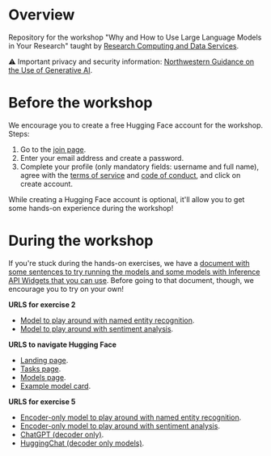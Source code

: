 # Overview
Repository for the workshop "Why and How to Use Large Language Models in Your Research" taught by [Research Computing and Data Services](https://www.it.northwestern.edu/departments/it-services-support/research/).

⚠️ Important privacy and security information: [Northwestern Guidance on the Use of Generative AI](https://www.it.northwestern.edu/about/policies/guidance-on-the-use-of-generative-ai.html).

# Before the workshop

We encourage you to create a free Hugging Face account for the workshop. Steps:
1. Go to the [join page](https://huggingface.co/join).
2. Enter your email address and create a password.
3. Complete your profile (only mandatory fields: username and full name), agree with the [terms of service](https://huggingface.co/terms-of-service) and [code of conduct](https://huggingface.co/code-of-conduct), and click on create account.

While creating a Hugging Face account is optional, it'll allow you to get some hands-on experience during the workshop!

# During the workshop

If you're stuck during the hands-on exercises, we have a [document with some sentences to try running the models and some models with Inference API Widgets that you can use](https://github.com/nuitrcs/CoDEx-Choose-Your-LLM/blob/main/help_with_exercises.txt). Before going to that document, though, we encourage you to try on your own!

**URLS for exercise 2**

- [Model to play around with named entity recognition](https://huggingface.co/dslim/bert-base-NER).<br>
- [Model to play around with sentiment analysis](https://huggingface.co/finiteautomata/bertweet-base-sentiment-analysis).

**URLS to navigate Hugging Face**

- [Landing page](https://huggingface.co/).<br>
- [Tasks page](https://huggingface.co/tasks).<br>
- [Models page](https://huggingface.co/models).<br>
- [Example model card](https://huggingface.co/deepseek-ai/DeepSeek-R1).

**URLS for exercise 5**

- [Encoder-only model to play around with named entity recognition](https://huggingface.co/dslim/bert-base-NER).<br>
- [Encoder-only model to play around with sentiment analysis](https://huggingface.co/finiteautomata/bertweet-base-sentiment-analysis).<br>
- [ChatGPT (decoder only)](https://chatgpt.com/).<br>
- [HuggingChat (decoder only models)](https://huggingface.co/chat/).
